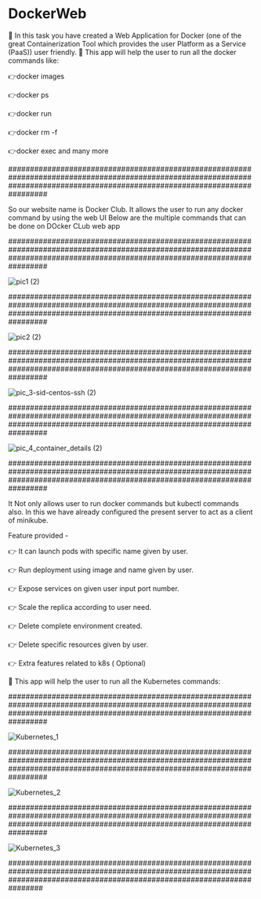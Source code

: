 
# DockerWeb
 📌 In this task you have created a Web Application for Docker (one of the great Containerization Tool which provides the user Platform as a Service (PaaS))  user friendly.
 📌 This app will help the user to run all the docker commands like:  
 
 👉docker images
 
 👉docker ps   
 
 👉docker run 
 
 👉docker rm -f 
 
 👉docker exec  and many more
 
 #################################################################################################################################################################################
 
 
 So our website name is Docker Club. It allows the user to run any docker command by using the web UI
 Below are the multiple commands that can be done on DOcker CLub web app
 
 
 
  #################################################################################################################################################################################

![pic1 (2)](https://user-images.githubusercontent.com/61656756/123462035-702c5200-d607-11eb-84fb-a32f00047ca2.jpg)

 #################################################################################################################################################################################



![pic2 (2)](https://user-images.githubusercontent.com/61656756/123462039-71f61580-d607-11eb-9ce7-45ed283a1e45.jpg)


 #################################################################################################################################################################################


![pic_3-sid-centos-ssh (2)](https://user-images.githubusercontent.com/61656756/123462048-73bfd900-d607-11eb-9a07-4e1e675901e3.jpg)


 #################################################################################################################################################################################


![pic_4_container_details (2)](https://user-images.githubusercontent.com/61656756/123462054-75899c80-d607-11eb-9122-042ba87ce570.jpg)
 
 #################################################################################################################################################################################



It Not only allows user to run docker commands but kubectl commands also.
In this we have already configured the present server to act as a client of minikube.

Feature provided -

👉 It can launch pods with specific name given by user. 

👉 Run deployment using image and name given by user. 

👉 Expose services on given user input port number. 

👉 Scale the replica according to user need. 

👉 Delete complete environment created. 

👉 Delete specific resources given by user. 

👉 Extra features related to k8s ( Optional) 

📌 This app will help the user to run all the Kubernetes commands:

 #################################################################################################################################################################################


![Kubernetes_1](https://user-images.githubusercontent.com/61656756/125175185-09528f80-e1e8-11eb-90fa-1462c5f827cc.jpg)

 #################################################################################################################################################################################


![Kubernetes_2](https://user-images.githubusercontent.com/61656756/125175187-0b1c5300-e1e8-11eb-965d-480e078cbdba.jpg)

 #################################################################################################################################################################################


![Kubernetes_3](https://user-images.githubusercontent.com/61656756/125175188-0bb4e980-e1e8-11eb-98db-5dd8626b6086.jpg)

################################################################################################################################################################################





<!--

# Face_recognition_EC2-What's-app

[![forthebadge](https://forthebadge.com/images/badges/built-by-developers.svg)](http://forthebadge.com)   [![forthebadge](https://forthebadge.com/images/badges/made-with-python.svg)](http://forthebadge.com)      [![forthebadge](https://forthebadge.com/images/badges/60-percent-of-the-time-works-every-time.svg)](https://forthebadge.com)



The application uses cnn for training new model for recognizing a face as well as train a new face followed by allowing user for access or use multiple function.



<!-- #`oh-my-zsh` with `powerlevel9k` theme and `powerline nerd-font + awesome-config` font with the `Solarized Dark` color theme. 

 ![image](https://user-images.githubusercontent.com/17109060/32149040-04f3125c-bd25-11e7-8003-66fd29bc18d4.png)

*If you're interested in knowing the powerlevel9k configuration to get this prompt, have a look at [this gist](https://gist.github.com/athityakumar/1bd5e9e24cd2a1891565573a893993eb).*



# Table of contents

- [Usage](#usage)
- [Demo](#demo)
- [Installation](#installation)
- [Recommended configurations](#recommended-configurations)
- [Custom configurations](#custom-configurations)
- [Updating](#updating)
- [Uninstallation](#uninstallation)
- [Contributing](#contributing)
- [Future Scope](#future-scope)


# Usage

[(Back to top)](#table-of-contents)

📌 When it recognize your face then -  

👉 It send mail to your mail id by writing this is face of your_name.  

👉 Second it send whatsapp message to your friend, it can be anything.  

📌 When it recognize second  face, it can be your friend or family members face. 

👉 Creates EC2 instance in the AWS   

👉 Creates 5GB EBS volume and attach it to the instance. 



</br>

# Demo
[(Back to top)](#table-of-contents)

📌 Train model to detect a face

_______________________________________________________________________________________________________

👉 Here is a simple demo of the working model


![ezgif com-gif-maker (1)](https://user-images.githubusercontent.com/61656756/132636457-acc004a3-e5e4-4267-a75f-b7bd3ddcfdca.gif)

_______________________________________________________________________________________________________

📌 The next step is to launch ec2-instance and and send what'a app message when a face is recognized.

_______________________________________________________________________________________________________

![face_2](https://user-images.githubusercontent.com/61656756/132645279-d5277de4-b712-47a0-829b-857e16034f93.jpg)


👉 I have used terraform to access and launch an ec2-instance.
_______________________________________________________________________________________________________

📌 After your ec2-instance is launched the code will send a message to your what's-app 

_______________________________________________________________________________________________________

![face_](https://user-images.githubusercontent.com/61656756/132645273-6dae1f6c-4230-4c06-9acb-15a032ad3945.jpg)


👉 In order to send a what's-app message i have used twilio.rest library. Enter your phone number as well as your clients number.

_______________________________________________________________________________________________________



<!--

# Installation


[(Back to top)](#table-of-contents)

1. Install git (preferably, version >= 2.0) and python (preferably, version >=3.6)
 [(windows)](https://www.maketecheasier.com/install-git-bash-on-windows/)
 For Linux :
 ```bash
    sudo yum instal git -y
    sudo yum install python -y
 ```
 
2. Copy the github url from the repository : 

 ```bash
 https://github.com/SiddharthaShandilya/Face_recognition_task_EC2-What-sAPP.git
 ```

3. Select a Directory in local system and use 

  ```bash 
  git clone https://github.com/SiddharthaShandilya/Face_recognition_task_EC2-What-sAPP.git           
  ```

    *Note for `git clone command`  Please make sure that you have proper internet connection. *

    *Note for `python` Please try to anaconda for running the app.*  

4. Create a seperate virtual environment to avoid conflict between python libraries :
    ```bash
    python3 -m venv new-env 
    ```

5. Activate the virtual env: 👉 [(click Here)](https://www.programshelp.com/help/python/activate_virtual_environment_python_windows_10.html)
6. Install all the libraries for the application.
```bash
pip3 install -r requirements.txt
```

6. Have a look at [Recommended configurations](#recommended-configurations) and [Custom configurations](#custom-configurations).


</br></br>


# Recommended configurations

[(Back to top)](#table-of-contents)

<!--

1. To add some short command (say, `lc`) with some flag options (say, `-l`, `-A`, `--sd`) by default, add this to your shell configuration file (`~/.bashrc`, `~/.zshrc`, etc.) :
    ```sh
    alias lc='colorls -lA --sd'
    ```

2. For changing the icon(s) to other unicode icons of choice (select icons from [here](https://nerdfonts.com/)), change the YAML files in a text editor of your choice (say, `subl`)

    ```sh
    subl $(dirname $(gem which colorls))/yaml
    ```

</br></br>
-->
<!--

# Custom configurations

[(Back to top)](#table-of-contents)

<!--
You can overwrite the existing icons and colors mapping by copying the yaml files from `$(dirname $(gem which colorls))/yaml` into `~/.config/colorls`, and changing them.

- To overwrite color mapping :

  Please have a look at the [list of supported color names](https://github.com/sickill/rainbow#color-list). You may also use a color hex code as long as it is quoted within the YAML file and prefaced with a `#` symbol.

  Let's say that you're using the dark color scheme and would like to change the color of untracked file (`??`) in the `--git-status` flag to yellow. Copy the defaut `dark_colors.yaml` and change it.

  ```sh
  cp $(dirname $(gem which colorls))/yaml/dark_colors.yaml ~/.config/colorls/dark_colors.yaml
  ```

  In the `~/.config/colorls/dark_colors.yaml` file, change the color set for `untracked` from `darkorange` to `yellow`, and save the change.

  ```
  untracked: yellow
  ```

  Or, using hex color codes:

  ```
  untracked: '#FFFF00'
  ```

- To overwrite icon mapping :

  Please have a look at the [list of supported icons](https://nerdfonts.com/). Let's say you want to add an icon for swift files. Copy the default `files.yaml` and change it.

  ```sh
  cp $(dirname $(gem which colorls))/yaml/files.yaml ~/.config/colorls/files.yaml`
  ```

  In the `~/.config/colorls/files.yaml` file, add a new icon / change an existing icon, and save the change.


  ```
  swift: "\uF179"
  ```

- User contributed alias configurations :

  - [@rjhilgefort](https://gist.github.com/rjhilgefort/51ea47dd91bcd90cd6d9b3b199188c16)


</br></br>

# Updating

[(Back to top)](#table-of-contents)

Want to update to the latest version of `chat_app`?

<!--
```sh
gem update colorls
```



</br></br>

# Uninstallation

[(Back to top)](#table-of-contents)

Want to uninstall and revert back to the old style? No issues (sob). Please feel free to open an issue regarding how we can enhance `chat_app`.

<!--
```sh
gem uninstall colorls
```


</br></br>

# Contributing

[(Back to top)](#table-of-contents)

Your contributions are always welcome! Please have a look at the [contribution guidelines](CONTRIBUTING.md) first. :tada:


</br>

# Future Scope
[(Back to top)](#table-of-contents)

Adding Voice chat app will make it more user friendly





-->

